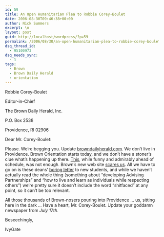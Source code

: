 ```yaml
---
id: 59
title: An Open Humanitarian Plea to Robbie Corey-Boulet
date: 2006-08-30T09:46:38+00:00
author: Nick Summers
excerpt: \n
layout: post
guid: http://localhost/wordpress/?p=59
permalink: /2006/08/30/an-open-humanitarian-plea-to-robbie-corey-boulet/
dsq_thread_id:
  - 95100973
dsq_needs_sync:
  - 1
tags:
  - Brown
  - Brown Daily Herald
  - orientation
---
```

Robbie Corey-Boulet
  
Editor-in-Chief
  
The Brown Daily Herald, Inc.
  
P.O. Box 2538
  
Providence, RI 02906&nbsp;

Dear Mr. Corey-Boulet:

Please. We&#8217;re begging you. Update [browndailyherald.com](http://www.browndailyherald.com). We don&#8217;t live in Providence. Brown Orientation starts today, and we don&#8217;t have a stoner&#8217;s clue what&#8217;s happening up there. [This](http://post.browndailyherald.com/media/storage/paper745/news/2006/07/17/FromTheEditors/Welcome.To.College-2131956.shtml), while funny and admirably ahead of schedule, was not enough. Brown&#8217;s new web site [scares us](http://www.ivygateblog.com/2006/08/brown_slowly_phases_out_students_phases_in_sandalclad_cyborgs.html). All we have to go on is these deans&#8217; [boring letter](http://www.brown.edu/Administration/Dean_of_the_College/orientation/) to new students, and while we haven&#8217;t actually read the whole thing (something about &#8220;developing Advising Partnerships&#8221; and &#8220;how to live and learn as individuals while respecting others&#8221;) we&#8217;re pretty sure it doesn&#8217;t include the word &#8220;shitfaced&#8221; at any point, so it can&#8217;t be too relevant.

All those thousands of Brown-nosers pouring into Providence &#8230; us, sitting here in the dark &#8230; Have a heart, Mr. Corey-Boulet. Update your goddamn newspaper from _July 17th_.

Beseechingly,
  
IvyGate